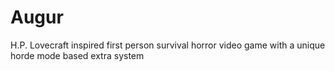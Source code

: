 # Augur
 H.P. Lovecraft inspired first person survival horror video game with a unique horde mode based extra system
